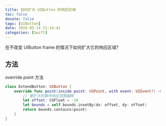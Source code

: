 ```yaml
---
title: 如何扩大 UIButton 的响应区域
toc: false
donate: false
tags: [UIButton]
date: 2019-05-14 21:14:41
categories: [Swift]
---
```


在不改变 UIButton frame 的情况下如何扩大它的响应区域?

<!-- more -->

## 方法

override point 方法

```swift
class ExtendButton: UIButton {
    override func point(inside point: CGPoint, with event: UIEvent?) -> Bool {
        // 要扩大的事件响应范围偏移
        let offset: CGFloat = -10
        let bounds = self.bounds.insetBy(dx: offset, dy: offset)
        return bounds.contains(point)
    }
}
```